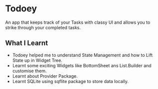# Todoey

An app that keeps track of your Tasks with classy UI and allows you to strike through your completed tasks.

## What I Learnt

* Todoey helped me to understand State Management and how to Lift State up in Widget Tree.
* Learnt some exciting Widgets like BottomSheet ans List.Builder and customise them.
* Learnt about Provider Package.
* Learnt SQLite using sqflite package to store data locally.
